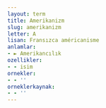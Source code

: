 ```yaml
---
layout: term
title: Amerikanizm
slug: amerikanizm
letter: A
lisan: Fransızca américanisme
anlamlar:
- ► Amerikancılık
ozellikler:
- - isim
ornekler:
- - ''
orneklerkaynak:
- - ''
---
```

